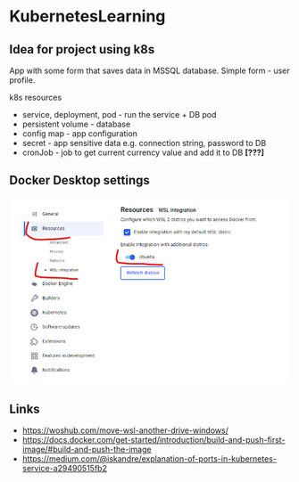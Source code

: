 # KubernetesLearning

## Idea for project using k8s

App with some form that saves data in MSSQL database.
Simple form - user profile.

k8s resources
- service, deployment, pod - run the service + DB pod
- persistent volume - database
- config map - app configuration
- secret - app sensitive data e.g. connection string, password to DB
- cronJob - job to get current currency value and add it to DB **[???]**

## Docker Desktop settings

![Docker Desktop WSL settings](/images/docker-desktop-wsl-settings.png)

## Links
- https://woshub.com/move-wsl-another-drive-windows/
- https://docs.docker.com/get-started/introduction/build-and-push-first-image/#build-and-push-the-image
- https://medium.com/@iskandre/explanation-of-ports-in-kubernetes-service-a29490515fb2